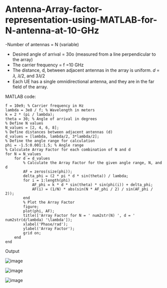 # Antenna-Array-factor-representation-using-MATLAB-for-N-antenna-at-10-GHz

-Number of antennas = N (variable)
- Desired angle of arrival = 30ο (measured from a line perpendicular to the array)
- The carrier frequency = f =10 GHz
- The distance, d, between adjacent antennas in the array is uniform. 𝑑 =
𝜆, 𝜆/2, and 3𝜆/2
- Each UE has a single omnidirectional antenna, and they are in the far field of the array.

MATLAB code:
```
f = 10e9; % Carrier frequency in Hz
lambda = 3e8 / f; % Wavelength in meters
k = 2 * (pi / lambda);
theta = 30; % Angle of arrival in degrees
% Define N values
N_values = [2, 4, 6, 8];
% Define distances between adjacent antennas (d)
d_values = [lambda, lambda/2, 3*lambda/2];
% Define the angle range for calculation
phi = -1.5:0.001:1.5; % Angle range
% Calculate Array Factor for each combination of N and d
for N = N_values
    for d = d_values
        % Calculate the Array Factor for the given angle range, N, and d
        AF = zeros(size(phi));
        delta_phi = (2 * pi * d * sin(theta)) / lambda;
        for i = 1:length(phi)
            AF_phi = k * d * sin(theta) * sin(phi(i)) + delta_phi;
            AF(i) = (1/N) * abs(sin(N * AF_phi / 2) / sin(AF_phi / 2));
        end
        % Plot the Array Factor
        figure;
        plot(phi, AF);
        title(['Array Factor for N = ' num2str(N) ', d = ' num2str(d/lambda) '\lambda']);
        xlabel('Phase/rad');
        ylabel('Array Factor');
        grid on;
    end
end
```
Output

![image](https://github.com/user-attachments/assets/86d7d32f-19b4-4bb2-b938-5d1f0c171586)

![image](https://github.com/user-attachments/assets/017b8766-d30a-4e33-9487-04a3d4246a00)

![image](https://github.com/user-attachments/assets/3f530454-0f26-48bb-8e36-7ef66e6239cf)

